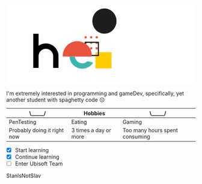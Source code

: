 ![Profile GIF](/hello.gif)

I'm extremely interested in programming and gameDev, specifically, yet another student with spaghetty code 😔

| \\_____\/ | Hobbies | \\_____\/ |
|----------------------------|-----------------------|--------------------------------|
| PenTesting | Eating | Gaming |
|Probably doing it right now | 3 times a day or more | Too many hours spent consuming |

- [x] Start learning
- [x] Continue learning
- [ ] Enter Ubisoft Team

StanlsNotSlav
